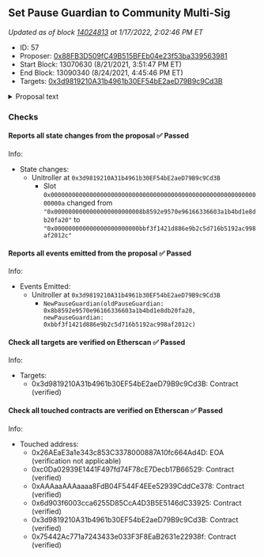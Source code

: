 ## Set Pause Guardian to Community Multi-Sig

_Updated as of block [14024813](https://etherscan.io/block/14024813) at 1/17/2022, 2:02:46 PM ET_

- ID: 57
- Proposer: [0x88FB3D509fC49B515BFEb04e23f53ba339563981](https://etherscan.io/address/0x88FB3D509fC49B515BFEb04e23f53ba339563981)
- Start Block: 13070630 (8/21/2021, 3:51:47 PM ET)
- End Block: 13090340 (8/24/2021, 4:45:46 PM ET)
- Targets: [0x3d9819210A31b4961b30EF54bE2aeD79B9c9Cd3B](https://etherscan.io/address/0x3d9819210A31b4961b30EF54bE2aeD79B9c9Cd3B#code)

<details>
  <summary>Proposal text</summary>

> # Set Pause Guardian to Community Multi-Sig
> The [Pause Guardian](https://compound.finance/docs/governance#pause-guardian) is emergency functionality used to pause supply, borrowing, or liquidation in a market.
> 
> This proposal transfers guardianship from Compound Labs (which has always held this role) to Community Multi-Sig created by members of the community: [0xbbf3f1421D886E9b2c5D716B5192aC998af2012c](https://etherscan.io/address/0xbbf3f1421D886E9b2c5D716B5192aC998af2012c#code).
> 
> The Multi-Sig requires 4-of-6 signers to approve any transaction. The signer addresses can be seen [here on Gnosis Safe](https://gnosis-safe.io/app/#/safes/0xbbf3f1421D886E9b2c5D716B5192aC998af2012c/address-book), and currently include @TennisBowling, @arr00, @blck, Compound Labs, Dharma Labs (@0age), and @jared. For full context and history on the Multi-Sig, please see [this post](https://www.comp.xyz/t/community-multisig-4-of-6-deployment/134) on the Compound Community Forum.
> 
> Setting the Pause Guardian address to the Community Multi-Sig will further decentralize and ensure the security of the Compound Protocol.
</details>

### Checks
#### Reports all state changes from the proposal ✅ Passed
  




Info:
- State changes:
    - Unitroller at `0x3d9819210A31b4961b30EF54bE2aeD79B9c9Cd3B`
        - Slot `0x000000000000000000000000000000000000000000000000000000000000000a` changed from `"0x0000000000000000000000008b8592e9570e96166336603a1b4bd1e8db20fa20"` to `"0x000000000000000000000000bbf3f1421d886e9b2c5d716b5192ac998af2012c"`

#### Reports all events emitted from the proposal ✅ Passed
  




Info:
- Events Emitted:
    - Unitroller at `0x3d9819210A31b4961b30EF54bE2aeD79B9c9Cd3B`
        - `NewPauseGuardian(oldPauseGuardian: 0x8b8592e9570e96166336603a1b4bd1e8db20fa20, newPauseGuardian: 0xbbf3f1421d886e9b2c5d716b5192ac998af2012c)`

#### Check all targets are verified on Etherscan ✅ Passed
  




Info:
- Targets:
    - 0x3d9819210A31b4961b30EF54bE2aeD79B9c9Cd3B: Contract (verified)

#### Check all touched contracts are verified on Etherscan ✅ Passed
  




Info:
- Touched address:
    - 0x26AEaE3a1e343c853C3378000887A10fc664Ad4D: EOA (verification not applicable)
    - 0xc0Da02939E1441F497fd74F78cE7Decb17B66529: Contract (verified)
    - 0xAAAaaAAAaaaa8FdB04F544F4EEe52939CddCe378: Contract (verified)
    - 0x6d903f6003cca6255D85CcA4D3B5E5146dC33925: Contract (verified)
    - 0x3d9819210A31b4961b30EF54bE2aeD79B9c9Cd3B: Contract (verified)
    - 0x75442Ac771a7243433e033F3F8EaB2631e22938f: Contract (verified)
